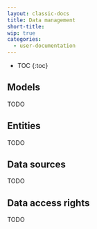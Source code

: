 ```yaml
---
layout: classic-docs
title: Data management
short-title:
wip: true
categories:
  - user-documentation
---
```


* TOC
{:toc}

## Models

TODO

## Entities

TODO

## Data sources

TODO

## Data access rights

TODO